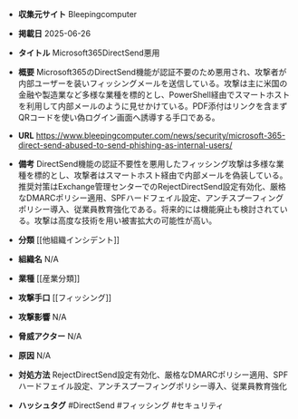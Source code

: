 - **収集元サイト**
Bleepingcomputer

- **掲載日**
2025-06-26

- **タイトル**
Microsoft365DirectSend悪用

- **概要**
Microsoft365のDirectSend機能が認証不要のため悪用され、攻撃者が内部ユーザーを装いフィッシングメールを送信している。攻撃は主に米国の金融や製造業など多様な業種を標的とし、PowerShell経由でスマートホストを利用して内部メールのように見せかけている。PDF添付はリンクを含まずQRコードを使い偽ログイン画面へ誘導する手口である。

- **URL**
https://www.bleepingcomputer.com/news/security/microsoft-365-direct-send-abused-to-send-phishing-as-internal-users/

- **備考**
DirectSend機能の認証不要性を悪用したフィッシング攻撃は多様な業種を標的とし、攻撃者はスマートホスト経由で内部メールを偽装している。推奨対策はExchange管理センターでのRejectDirectSend設定有効化、厳格なDMARCポリシー適用、SPFハードフェイル設定、アンチスプーフィングポリシー導入、従業員教育強化である。将来的には機能廃止も検討されている。攻撃は高度な技術を用い被害拡大の可能性が高い。

- **分類**
[[他組織インシデント]]

- **組織名**
N/A

- **業種**
[[産業分類]]

- **攻撃手口**
[[フィッシング]]

- **攻撃影響**
N/A

- **脅威アクター**
N/A

- **原因**
N/A

- **対処方法**
RejectDirectSend設定有効化、厳格なDMARCポリシー適用、SPFハードフェイル設定、アンチスプーフィングポリシー導入、従業員教育強化

- **ハッシュタグ**
#DirectSend #フィッシング #セキュリティ
